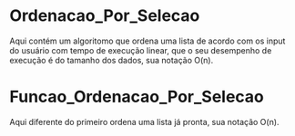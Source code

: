 # Ordenacao_Por_Selecao
  Aqui contém um algoritomo que ordena uma lista de acordo com os input do usuário com tempo de execução linear, que o seu desempenho de execução  é do tamanho dos dados, sua notação O(n).

# Funcao_Ordenacao_Por_Selecao
Aqui diferente do primeiro ordena uma lista já pronta, sua notação O(n).
